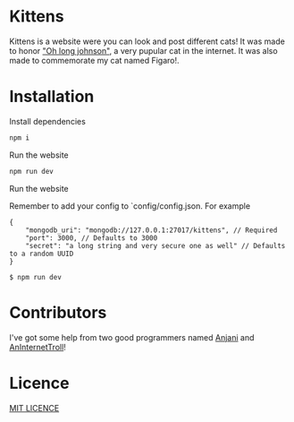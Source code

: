 # Kittens

Kittens is a website were you can look and post different cats! It was made to honor ["Oh long johnson"](https://www.youtube.com/watch?v=kkwiQmGWK4c), a very pupular cat in the internet. It was also made
to commemorate my cat named Figaro!.

# Installation

Install dependencies

```bash
npm i
```

Run the website

```bash
npm run dev
```

Run the website

Remember to add your config to `config/config.json. For example

```jsonc
{
	"mongodb_uri": "mongodb://127.0.0.1:27017/kittens", // Required
	"port": 3000, // Defaults to 3000
	"secret": "a long string and very secure one as well" // Defaults to a random UUID
}
```

```console
$ npm run dev
```

# Contributors

I've got some help from two good programmers named [Anjani](https://github.com/anjani-ch) and [AnInternetTroll](https://github.com/aninternettroll)!


# Licence

[MIT LICENCE](./LICENSE)

